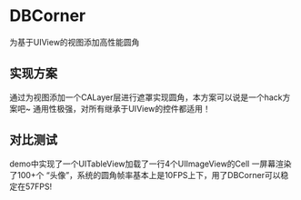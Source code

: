 # DBCorner
为基于UIView的视图添加高性能圆角
## 实现方案
  通过为视图添加一个CALayer层进行遮罩实现圆角，本方案可以说是一个hack方案吧~
  通用性极强，对所有继承于UIView的控件都适用！
## 对比测试
  demo中实现了一个UITableView加载了一行4个UIImageView的Cell 一屏幕渲染了100+个 “头像”，系统的圆角帧率基本上是10FPS上下，用了DBCorner可以稳定在57FPS!
